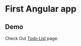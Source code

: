 # First Angular app

## Demo

Check Out [Todo List](https://angular-todo-list-ivory.vercel.app) page.
